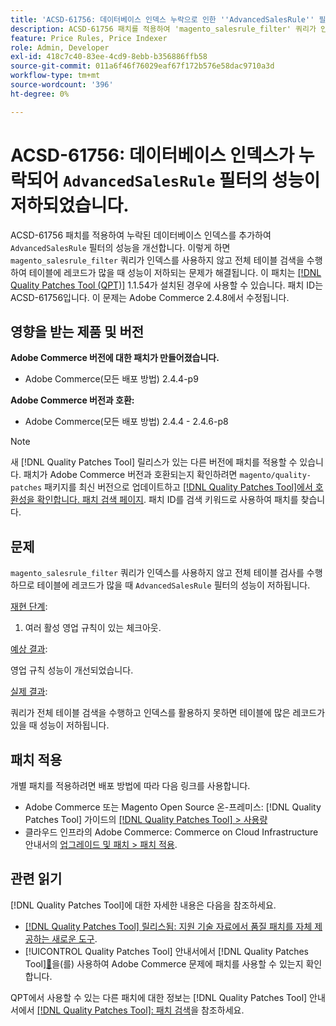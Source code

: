 ```yaml
---
title: 'ACSD-61756: 데이터베이스 인덱스 누락으로 인한 ''AdvancedSalesRule'' 필터의 성능 저하'
description: ACSD-61756 패치를 적용하여 'magento_salesrule_filter' 쿼리가 인덱스를 사용하지 않고 전체 테이블 검색을 수행하여 대량의 레코드를 처리할 때 성능이 저하되는 Adobe Commerce 문제를 해결합니다. 이 패치는 'AdvancedSalesRule' 필터의 누락된 데이터베이스 인덱스를 추가하여 성능을 개선합니다.
feature: Price Rules, Price Indexer
role: Admin, Developer
exl-id: 418c7c40-83ee-4cd9-8ebb-b356886ffb58
source-git-commit: 011a6f46f76029eaf67f172b576e58dac9710a3d
workflow-type: tm+mt
source-wordcount: '396'
ht-degree: 0%

---
```


# ACSD-61756: 데이터베이스 인덱스가 누락되어 `AdvancedSalesRule` 필터의 성능이 저하되었습니다.

ACSD-61756 패치를 적용하여 누락된 데이터베이스 인덱스를 추가하여 `AdvancedSalesRule` 필터의 성능을 개선합니다. 이렇게 하면 `magento_salesrule_filter` 쿼리가 인덱스를 사용하지 않고 전체 테이블 검색을 수행하여 테이블에 레코드가 많을 때 성능이 저하되는 문제가 해결됩니다. 이 패치는 [[!DNL Quality Patches Tool (QPT)]](https://experienceleague.adobe.com/ko/docs/commerce-operations/tools/quality-patches-tool/quality-patches-tool-to-self-serve-quality-patches) 1.1.54가 설치된 경우에 사용할 수 있습니다. 패치 ID는 ACSD-61756입니다. 이 문제는 Adobe Commerce 2.4.8에서 수정됩니다.

## 영향을 받는 제품 및 버전

**Adobe Commerce 버전에 대한 패치가 만들어졌습니다.**

* Adobe Commerce(모든 배포 방법) 2.4.4-p9

**Adobe Commerce 버전과 호환:**

* Adobe Commerce(모든 배포 방법) 2.4.4 - 2.4.6-p8

>[!NOTE]
>
>새 [!DNL Quality Patches Tool] 릴리스가 있는 다른 버전에 패치를 적용할 수 있습니다. 패치가 Adobe Commerce 버전과 호환되는지 확인하려면 `magento/quality-patches` 패키지를 최신 버전으로 업데이트하고 [[!DNL Quality Patches Tool]에서 호환성을 확인합니다. 패치 검색 페이지](https://experienceleague.adobe.com/tools/commerce-quality-patches/index.html?lang=ko). 패치 ID를 검색 키워드로 사용하여 패치를 찾습니다.

## 문제

`magento_salesrule_filter` 쿼리가 인덱스를 사용하지 않고 전체 테이블 검사를 수행하므로 테이블에 레코드가 많을 때 `AdvancedSalesRule` 필터의 성능이 저하됩니다.

<u>재현 단계</u>:

1. 여러 활성 영업 규칙이 있는 체크아웃.

<u>예상 결과</u>:

영업 규칙 성능이 개선되었습니다.

<u>실제 결과</u>:

쿼리가 전체 테이블 검색을 수행하고 인덱스를 활용하지 못하면 테이블에 많은 레코드가 있을 때 성능이 저하됩니다.

## 패치 적용

개별 패치를 적용하려면 배포 방법에 따라 다음 링크를 사용합니다.

* Adobe Commerce 또는 Magento Open Source 온-프레미스: [!DNL Quality Patches Tool] 가이드의 [[!DNL Quality Patches Tool] > 사용량](/help/tools/quality-patches-tool/usage.md)
* 클라우드 인프라의 Adobe Commerce: Commerce on Cloud Infrastructure 안내서의 [업그레이드 및 패치 > 패치 적용](https://experienceleague.adobe.com/docs/commerce-cloud-service/user-guide/develop/upgrade/apply-patches.html?lang=ko).

## 관련 읽기

[!DNL Quality Patches Tool]에 대한 자세한 내용은 다음을 참조하세요.

* [[!DNL Quality Patches Tool] 릴리스됨: 지원 기술 자료에서 품질 패치를 자체 제공하는 새로운 도구](https://experienceleague.adobe.com/ko/docs/commerce-operations/tools/quality-patches-tool/quality-patches-tool-to-self-serve-quality-patches).
* [!UICONTROL Quality Patches Tool] 안내서에서  [!DNL Quality Patches Tool][&#128279;](/help/tools/quality-patches-tool/patches-available-in-qpt/check-patch-for-magento-issue-with-magento-quality-patches.md)을(를) 사용하여 Adobe Commerce 문제에 패치를 사용할 수 있는지 확인합니다.

QPT에서 사용할 수 있는 다른 패치에 대한 정보는 [!DNL Quality Patches Tool] 안내서에서 [[!DNL Quality Patches Tool]: 패치 검색](https://experienceleague.adobe.com/tools/commerce-quality-patches/index.html?lang=ko)을 참조하세요.
